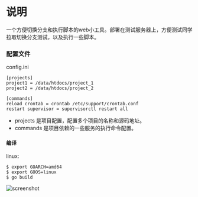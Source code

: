 # 说明

一个方便切换分支和执行脚本的web小工具。部署在测试服务器上，方便测试同学拉取切换分支测试，以及执行一些脚本。

### 配置文件

config.ini

```
[projects]
project1 = /data/htdocs/project_1
project2 = /data/htdocs/project_2

[commands]
reload crontab = crontab /etc/support/crontab.conf
restart supervisor = supervisorctl restart all
```

- projects 是项目配置，配置多个项目的名称和源码地址。
- commands 是项目依赖的一些服务的执行命令配置。

#### 编译

linux:

```
$ export GOARCH=amd64
$ export GOOS=linux
$ go build
```

![screenshot](https://github.com/lisijie/repo_tool/raw/master/screenshot.png)